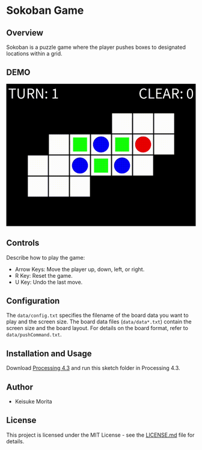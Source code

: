 # Sokoban Game

## Overview

Sokoban is a puzzle game where the player pushes boxes to designated locations within a grid.

## DEMO

![Demo](./assets/demo.gif)

## Controls
Describe how to play the game:

- Arrow Keys: Move the player up, down, left, or right.
- R Key: Reset the game.
- U Key: Undo the last move.

## Configuration

The `data/config.txt` specifies the filename of the board data you want to play and the screen size.
The board data files (`data/data*.txt`) contain the screen size and the board layout. For details on the board format, refer to `data/pushCommand.txt`.

## Installation and Usage

Download [Processing 4.3](https://processing.org/download/) and run this sketch folder in Processing 4.3.

## Author
* Keisuke Morita

## License

This project is licensed under the MIT License - see the [LICENSE.md](./LICENSE.md) file for details.

